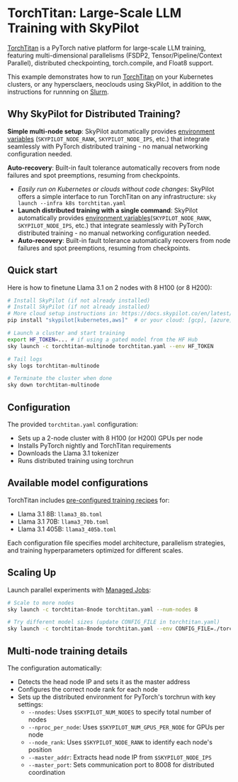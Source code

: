 # TorchTitan: Large-Scale LLM Training with SkyPilot

[TorchTitan](https://github.com/pytorch/torchtitan) is a PyTorch native platform for large-scale LLM training, featuring multi-dimensional parallelisms (FSDP2, Tensor/Pipeline/Context Parallel), distributed checkpointing, torch.compile, and Float8 support.

This example demonstrates how to run [TorchTitan](https://github.com/pytorch/torchtitan) on your Kubernetes clusters, or any hypersclaers, neoclouds using SkyPilot, in addition to the instructions for runnning on [Slurm](https://github.com/pytorch/torchtitan?tab=readme-ov-file#multi-node-training).

## Why SkyPilot for Distributed Training?

**Simple multi-node setup**: SkyPilot automatically provides [environment variables](https://docs.skypilot.co/en/latest/running-jobs/environment-variables.html) (`SKYPILOT_NODE_RANK`, `SKYPILOT_NODE_IPS`, etc.) that integrate seamlessly with PyTorch distributed training - no manual networking configuration needed.

**Auto-recovery**: Built-in fault tolerance automatically recovers from node failures and spot preemptions, resuming from checkpoints.

* *Easily run on Kubernetes or clouds without code changes*: SkyPilot offers a simple interface to run TorchTitan on any infrastructure: `sky launch --infra k8s torchtitan.yaml`
* **Launch distributed training with a single command**: SkyPilot automatically provides [environment variables](https://docs.skypilot.co/en/latest/running-jobs/environment-variables.html)(`SKYPILOT_NODE_RANK`, `SKYPILOT_NODE_IPS`, etc.) that integrate seamlessly with PyTorch distributed training - no manual networking configuration needed.
* **Auto-recovery**: Built-in fault tolerance automatically recovers from node failures and spot preemptions, resuming from checkpoints.


## Quick start
Here is how to finetune Llama 3.1 on 2 nodes with 8 H100 (or 8 H200):
```bash
# Install SkyPilot (if not already installed)
# Install SkyPilot (if not already installed)
# More cloud setup instructions in: https://docs.skypilot.co/en/latest/getting-started/installation.html
pip install "skypilot[kubernetes,aws]"  # or your cloud: [gcp], [azure], etc.

# Launch a cluster and start training
export HF_TOKEN=... # if using a gated model from the HF Hub
sky launch -c torchtitan-multinode torchtitan.yaml --env HF_TOKEN

# Tail logs
sky logs torchtitan-multinode

# Terminate the cluster when done
sky down torchtitan-multinode
```

## Configuration

The provided `torchtitan.yaml` configuration:
- Sets up a 2-node cluster with 8 H100 (or H200) GPUs per node
- Installs PyTorch nightly and TorchTitan requirements
- Downloads the Llama 3.1 tokenizer
- Runs distributed training using torchrun

## Available model configurations

TorchTitan includes [pre-configured training recipes](https://github.com/pytorch/torchtitan/tree/main/torchtitan/models/llama3/train_configs) for:
- Llama 3.1 8B: `llama3_8b.toml`
- Llama 3.1 70B: `llama3_70b.toml`
- Llama 3.1 405B: `llama3_405b.toml`

Each configuration file specifies model architecture, parallelism strategies, and training hyperparameters optimized for different scales.

## Scaling Up

Launch parallel experiments with [Managed Jobs](https://docs.skypilot.co/en/latest/running-jobs/many-jobs.html):

```bash
# Scale to more nodes
sky launch -c torchtitan-8node torchtitan.yaml --num-nodes 8

# Try different model sizes (update CONFIG_FILE in torchtitan.yaml)
sky launch -c torchtitan-8node torchtitan.yaml --env CONFIG_FILE=./torchtitan/models/llama3/train_configs/llama3_70b.toml
```

## Multi-node training details

The configuration automatically:
- Detects the head node IP and sets it as the master address
- Configures the correct node rank for each node
- Sets up the distributed environment for PyTorch's torchrun with key settings:
  - `--nnodes`: Uses `$SKYPILOT_NUM_NODES` to specify total number of nodes
  - `--nproc_per_node`: Uses `$SKYPILOT_NUM_GPUS_PER_NODE` for GPUs per node
  - `--node_rank`: Uses `$SKYPILOT_NODE_RANK` to identify each node's position
  - `--master_addr`: Extracts head node IP from `$SKYPILOT_NODE_IPS`
  - `--master_port`: Sets communication port to 8008 for distributed coordination